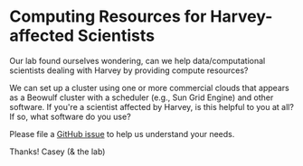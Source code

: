 # Computing Resources for Harvey-affected Scientists  

Our lab found ourselves wondering, can we help data/computational scientists dealing with Harvey by providing compute resources?

We can set up a cluster using one or more commercial clouds that appears as a Beowulf cluster with a scheduler (e.g., Sun Grid Engine) and other software. If you're a scientist affected by Harvey, is this helpful to you at all? If so, what software do you use?

Please file a [GitHub issue](https://github.com/greenelab/harv-compute/issues) to help us understand your needs.

Thanks!
Casey (& the lab)
